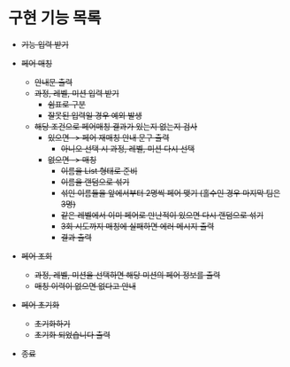 # 구현 기능 목록

- ~~기능 입력 받기~~

- ~~페어 매칭~~
    - ~~안내문 출력~~
    - ~~과정, 레벨, 미션 입력 받기~~
        - ~~쉼표로 구분~~
        - ~~잘못된 입력일 경우 예외 발생~~
    - ~~해당 조건으로 페어매칭 결과가 있는지 없는지 검사~~
        - ~~있으면 -> 페어 재매칭 안내 문구 출력~~
            - ~~아니오 선택 시 과정, 레벨, 미션 다시 선택~~
        - ~~없으면 -> 매칭~~
            - ~~이름을 List<String> 형태로 준비~~
            - ~~이름을 랜덤으로 섞기~~
            - ~~섞인 이름들을 앞에서부터 2명씩 페어 맺기 (홀수인 경우 마지막 팀은 3명)~~
            - ~~같은 레벨에서 이미 페어로 만난적이 있으면 다시 랜덤으로 섞기~~
            - ~~3회 시도까지 매칭에 실패하면 에러 메시지 출력~~
            - ~~결과 출력~~

- ~~페어 조회~~
    - ~~과정, 레벨, 미션을 선택하면 해당 미션의 페어 정보를 출력~~
    - ~~매칭 이력이 없으면 없다고 안내~~

- ~~페어 초기화~~
    - ~~초기화하기~~
    - ~~초기화 되었습니다 출력~~

- ~~종료~~
